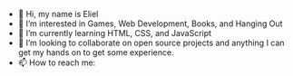 - 👋 Hi, my name is Eliel
- 👀 I’m interested in Games, Web Development, Books, and Hanging Out
- 🌱 I’m currently learning HTML, CSS, and JavaScript
- 💞️ I’m looking to collaborate on open source projects and anything I can get my hands on to get some experience.
- 📫 How to reach me:

<!---
Starlord306/Starlord306 is a ✨ special ✨ repository because its `README.md` (this file) appears on your GitHub profile.
You can click the Preview link to take a look at your changes.
--->
